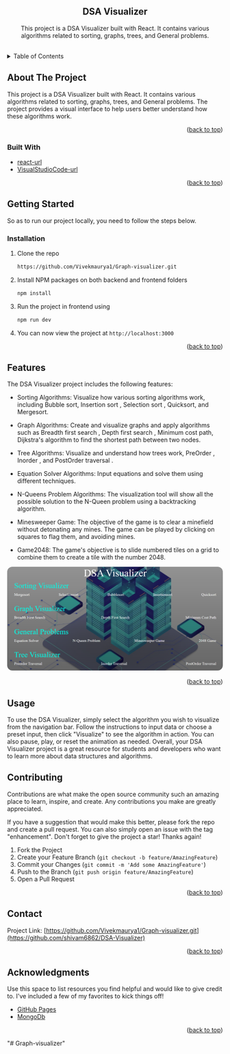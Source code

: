 <br />
<div align="center">
<h2 align="center">DSA Visualizer</h2>

  <p align="center">
   This project is a DSA Visualizer built with React. It contains various algorithms related to sorting, graphs, trees, and General problems.
    <br />
    <br />
  </p>
</div>

<details>
  <summary>Table of Contents</summary>
  <ol>
    <li>
      <a href="#about-the-project">About The Project</a>
      <ul>
        <li><a href="#built-with">Built With</a></li>
      </ul>
    </li>
    <li><a href="#Features">Features</a></li>
    <li><a href="#Usage">Usage</a></li>
    <li><a href="#contributing">Contributing</a></li>
    <li><a href="#contact">Contact</a></li>
    <li><a href="#acknowledgments">Acknowledgments</a></li>
  </ol>
</details>

## About The Project

This project is a DSA Visualizer built with React. It contains various algorithms related to sorting, graphs, trees, and General problems.
The project provides a visual interface to help users better understand how these algorithms work.

<p align="right">(<a href="#readme-top">back to top</a>)</p>

### Built With

- [react-url]
- [VisualStudioCode-url]

<p align="right">(<a href="#readme-top">back to top</a>)</p>

## Getting Started

So as to run our project locally, you need to follow the steps below.

### Installation

1. Clone the repo
   ```sh
   https://github.com/Vivekmaurya1/Graph-visualizer.git
   ```
2. Install NPM packages on both backend and frontend folders
   ```sh
   npm install
   ```
3. Run the project in frontend using
   ```sh
   npm run dev
   ```
4. You can now view the project at `http://localhost:3000`

<p align="right">(<a href="#readme-top">back to top</a>)</p>

## Features

The DSA Visualizer project includes the following features:<br/>

- Sorting Algorithms: Visualize how various sorting algorithms work, including Bubble sort, Insertion sort , Selection sort , Quicksort, and Mergesort.<br/>

- Graph Algorithms: Create and visualize graphs and apply algorithms such as Breadth first search , Depth first search , Minimum cost path, Dijkstra's algorithm to find the shortest path between two nodes.<br/>

- Tree Algorithms: Visualize and understand how trees work, PreOrder , Inorder , and PostOrder traversal .<br/>

- Equation Solver Algorithms: Input equations and solve them using different techniques.<br/>

- N-Queens Problem Algorithms: The visualization tool will show all the possible solution to the N-Queen problem using a backtracking algorithm.<br/>

- Minesweeper Game: The objective of the game is to clear a minefield without detonating any mines. The game can be played by
  clicking on squares to flag them, and avoiding mines.<br/>

- Game2048: The game's objective is to slide numbered tiles on a grid to combine them to create a tile with the number 2048.<br/>

<a href="https://github.com/Vivekmaurya1/Graph-visualizer.git"><img src="./public/image.png" style="border-radius:12px"></a>

<p align="right">(<a href="#readme-top">back to top</a>)</p>

## Usage

To use the DSA Visualizer, simply select the algorithm you wish to visualize from the navigation bar. Follow the instructions to input data or choose a preset input, then click "Visualize" to see the algorithm in action. You can also pause, play, or reset the animation as needed. Overall, your DSA Visualizer project is a great resource for students and developers who want to learn more about data structures and algorithms.</br>

## Contributing

Contributions are what make the open source community such an amazing place to learn, inspire, and create. Any contributions you make are greatly appreciated.

If you have a suggestion that would make this better, please fork the repo and create a pull request. You can also simply open an issue with the tag "enhancement".
Don't forget to give the project a star! Thanks again!

1. Fork the Project
2. Create your Feature Branch (`git checkout -b feature/AmazingFeature`)
3. Commit your Changes (`git commit -m 'Add some AmazingFeature'`)
4. Push to the Branch (`git push origin feature/AmazingFeature`)
5. Open a Pull Request

<p align="right">(<a href="#readme-top">back to top</a>)</p>

## Contact


Project Link: [https://github.com/Vivekmaurya1/Graph-visualizer.git](https://github.com/shivam6862/DSA-Visualizer)

<p align="right">(<a href="#readme-top">back to top</a>)</p>

## Acknowledgments

Use this space to list resources you find helpful and would like to give credit to. I've included a few of my favorites to kick things off!

- [GitHub Pages](https://pages.github.com)
- [MongoDb](https://www.mongodb.com/)

<p align="right">(<a href="#readme-top">back to top</a>)</p>

[react-url]: https://reactjs.org/
[react.js]: https://img.shields.io/badge/React-20232A?style=for-the-badge&logo=react&logoColor=61DAFB
[visualstudiocode-url]: https://code.visualstudio.com/
"# Graph-visualizer" 
"# Graph-visualizer" 
